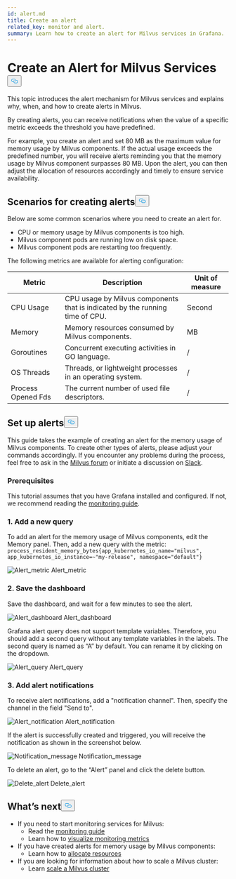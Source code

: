 ```yaml
---
id: alert.md
title: Create an alert
related_key: monitor and alert.
summary: Learn how to create an alert for Milvus services in Grafana.
---
```

<h1 id="Create-an-Alert-for-Milvus-Services" class="common-anchor-header">Create an Alert for Milvus Services<button data-href="#Create-an-Alert-for-Milvus-Services" class="anchor-icon" translate="no">
      <svg translate="no"
        aria-hidden="true"
        focusable="false"
        height="20"
        version="1.1"
        viewBox="0 0 16 16"
        width="16"
      >
        <path
          fill="#0092E4"
          fill-rule="evenodd"
          d="M4 9h1v1H4c-1.5 0-3-1.69-3-3.5S2.55 3 4 3h4c1.45 0 3 1.69 3 3.5 0 1.41-.91 2.72-2 3.25V8.59c.58-.45 1-1.27 1-2.09C10 5.22 8.98 4 8 4H4c-.98 0-2 1.22-2 2.5S3 9 4 9zm9-3h-1v1h1c1 0 2 1.22 2 2.5S13.98 12 13 12H9c-.98 0-2-1.22-2-2.5 0-.83.42-1.64 1-2.09V6.25c-1.09.53-2 1.84-2 3.25C6 11.31 7.55 13 9 13h4c1.45 0 3-1.69 3-3.5S14.5 6 13 6z"
        ></path>
      </svg>
    </button></h1><p>This topic introduces the alert mechanism for Milvus services and explains why, when, and how to create alerts in Milvus.</p>
<p>By creating alerts, you can receive notifications when the value of a specific metric exceeds the threshold you have predefined.</p>
<p>For example, you create an alert and set 80 MB as the maximum value for memory usage by Milvus components. If the actual usage exceeds the predefined number, you will receive alerts reminding you that the memory usage by Milvus component surpasses 80 MB. Upon the alert, you can then adjust the allocation of resources accordingly and timely to ensure service availability.</p>
<h2 id="Scenarios-for-creating-alerts" class="common-anchor-header">Scenarios for creating alerts<button data-href="#Scenarios-for-creating-alerts" class="anchor-icon" translate="no">
      <svg translate="no"
        aria-hidden="true"
        focusable="false"
        height="20"
        version="1.1"
        viewBox="0 0 16 16"
        width="16"
      >
        <path
          fill="#0092E4"
          fill-rule="evenodd"
          d="M4 9h1v1H4c-1.5 0-3-1.69-3-3.5S2.55 3 4 3h4c1.45 0 3 1.69 3 3.5 0 1.41-.91 2.72-2 3.25V8.59c.58-.45 1-1.27 1-2.09C10 5.22 8.98 4 8 4H4c-.98 0-2 1.22-2 2.5S3 9 4 9zm9-3h-1v1h1c1 0 2 1.22 2 2.5S13.98 12 13 12H9c-.98 0-2-1.22-2-2.5 0-.83.42-1.64 1-2.09V6.25c-1.09.53-2 1.84-2 3.25C6 11.31 7.55 13 9 13h4c1.45 0 3-1.69 3-3.5S14.5 6 13 6z"
        ></path>
      </svg>
    </button></h2><p>Below are some common scenarios where you need to create an alert for.</p>
<ul>
<li>CPU or memory usage by Milvus components is too high.</li>
<li>Milvus component pods are running low on disk space.</li>
<li>Milvus component pods are restarting too frequently.</li>
</ul>
<p>The following metrics are available for alerting configuration:</p>
<table>
<thead>
<tr><th>Metric</th><th>Description</th><th>Unit of measure</th></tr>
</thead>
<tbody>
<tr><td>CPU Usage</td><td>CPU usage by Milvus components that is indicated by the running time of CPU.</td><td>Second</td></tr>
<tr><td>Memory</td><td>Memory resources consumed by Milvus components.</td><td>MB</td></tr>
<tr><td>Goroutines</td><td>Concurrent executing activities in GO language.</td><td>/</td></tr>
<tr><td>OS Threads</td><td>Threads, or lightweight processes in an operating system.</td><td>/</td></tr>
<tr><td>Process Opened Fds</td><td>The current number of used file descriptors.</td><td>/</td></tr>
</tbody>
</table>
<h2 id="Set-up-alerts" class="common-anchor-header">Set up alerts<button data-href="#Set-up-alerts" class="anchor-icon" translate="no">
      <svg translate="no"
        aria-hidden="true"
        focusable="false"
        height="20"
        version="1.1"
        viewBox="0 0 16 16"
        width="16"
      >
        <path
          fill="#0092E4"
          fill-rule="evenodd"
          d="M4 9h1v1H4c-1.5 0-3-1.69-3-3.5S2.55 3 4 3h4c1.45 0 3 1.69 3 3.5 0 1.41-.91 2.72-2 3.25V8.59c.58-.45 1-1.27 1-2.09C10 5.22 8.98 4 8 4H4c-.98 0-2 1.22-2 2.5S3 9 4 9zm9-3h-1v1h1c1 0 2 1.22 2 2.5S13.98 12 13 12H9c-.98 0-2-1.22-2-2.5 0-.83.42-1.64 1-2.09V6.25c-1.09.53-2 1.84-2 3.25C6 11.31 7.55 13 9 13h4c1.45 0 3-1.69 3-3.5S14.5 6 13 6z"
        ></path>
      </svg>
    </button></h2><p>This guide takes the example of creating an alert for the memory usage of Milvus components. To create other types of alerts, please adjust your commands accordingly. If you encounter any problems during the process, feel free to ask in the <a href="https://discuss.milvus.io/">Milvus forum</a> or initiate a discussion on <a href="https://join.slack.com/t/milvusio/shared_invite/zt-e0u4qu3k-bI2GDNys3ZqX1YCJ9OM~GQ">Slack</a>.</p>
<h3 id="Prerequisites" class="common-anchor-header">Prerequisites</h3><p>This tutorial assumes that you have Grafana installed and configured. If not, we recommend reading the <a href="/docs/it/monitor.md">monitoring guide</a>.</p>
<h3 id="1-Add-a-new-query" class="common-anchor-header">1. Add a new query</h3><p>To add an alert for the memory usage of Milvus components, edit the Memory panel. Then, add a new query with the metric: <code translate="no">process_resident_memory_bytes{app_kubernetes_io_name=&quot;milvus&quot;, app_kubernetes_io_instance=~&quot;my-release&quot;, namespace=&quot;default&quot;}</code></p>
<p>
  <span class="img-wrapper">
    <img translate="no" src="/docs/v2.4.x/assets/alert_metric.png" alt="Alert_metric" class="doc-image" id="alert_metric" />
    <span>Alert_metric</span>
  </span>
</p>
<h3 id="2-Save-the-dashboard" class="common-anchor-header">2. Save the dashboard</h3><p>Save the dashboard, and wait for a few minutes to see the alert.</p>
<p>
  <span class="img-wrapper">
    <img translate="no" src="/docs/v2.4.x/assets/alert_dashboard.png" alt="Alert_dashboard" class="doc-image" id="alert_dashboard" />
    <span>Alert_dashboard</span>
  </span>
</p>
<p>Grafana alert query does not support template variables. Therefore, you should add a second query without any template variables in the labels. The second query is named as “A” by default. You can rename it by clicking on the dropdown.</p>
<p>
  <span class="img-wrapper">
    <img translate="no" src="/docs/v2.4.x/assets/alert_query.png" alt="Alert_query" class="doc-image" id="alert_query" />
    <span>Alert_query</span>
  </span>
</p>
<h3 id="3-Add-alert-notifications" class="common-anchor-header">3. Add alert notifications</h3><p>To receive alert notifications, add a &quot;notification channel&quot;. Then, specify the channel in the field &quot;Send to&quot;.</p>
<p>
  <span class="img-wrapper">
    <img translate="no" src="/docs/v2.4.x/assets/alert_notification.png" alt="Alert_notification" class="doc-image" id="alert_notification" />
    <span>Alert_notification</span>
  </span>
</p>
<p>If the alert is successfully created and triggered, you will receive the notification as shown in the screenshot below.</p>
<p>
  <span class="img-wrapper">
    <img translate="no" src="/docs/v2.4.x/assets/notification_message.png" alt="Notification_message" class="doc-image" id="notification_message" />
    <span>Notification_message</span>
  </span>
</p>
<p>To delete an alert, go to the “Alert” panel and click the delete button.</p>
<p>
  <span class="img-wrapper">
    <img translate="no" src="/docs/v2.4.x/assets/delete_alert.png" alt="Delete_alert" class="doc-image" id="delete_alert" />
    <span>Delete_alert</span>
  </span>
</p>
<h2 id="Whats-next" class="common-anchor-header">What’s next<button data-href="#Whats-next" class="anchor-icon" translate="no">
      <svg translate="no"
        aria-hidden="true"
        focusable="false"
        height="20"
        version="1.1"
        viewBox="0 0 16 16"
        width="16"
      >
        <path
          fill="#0092E4"
          fill-rule="evenodd"
          d="M4 9h1v1H4c-1.5 0-3-1.69-3-3.5S2.55 3 4 3h4c1.45 0 3 1.69 3 3.5 0 1.41-.91 2.72-2 3.25V8.59c.58-.45 1-1.27 1-2.09C10 5.22 8.98 4 8 4H4c-.98 0-2 1.22-2 2.5S3 9 4 9zm9-3h-1v1h1c1 0 2 1.22 2 2.5S13.98 12 13 12H9c-.98 0-2-1.22-2-2.5 0-.83.42-1.64 1-2.09V6.25c-1.09.53-2 1.84-2 3.25C6 11.31 7.55 13 9 13h4c1.45 0 3-1.69 3-3.5S14.5 6 13 6z"
        ></path>
      </svg>
    </button></h2><ul>
<li>If you need to start monitoring services for Milvus:
<ul>
<li>Read the <a href="/docs/it/monitor.md">monitoring guide</a></li>
<li>Learn how to <a href="/docs/it/visualize.md">visualize monitoring metrics</a></li>
</ul></li>
<li>If you have created alerts for memory usage by Milvus components:
<ul>
<li>Learn how to <a href="/docs/it/allocate.md#standalone">allocate resources</a></li>
</ul></li>
<li>If you are looking for information about how to scale a Milvus cluster:
<ul>
<li>Learn <a href="/docs/it/scaleout.md">scale a Milvus cluster</a></li>
</ul></li>
</ul>

